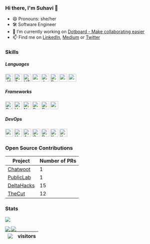 ### Hi there, I'm Suhavi 👋
- 😄 Pronouns: she/her
- 🛠️ Software Engineer
- 🔭 I’m currently working on [Dotboard - Make collaborating easier](https://github.com/gucci-ninja/dotboard)
- 📫 Find me on [LinkedIn](https://www.linkedin.com/in/suhavi), [Medium](http://ssuhavi.medium.com/) or [Twitter](https://twitter.com/SuhaviSandhu)

### Skills
##### Languages
<p>
  <img alt="JS" src="https://img.shields.io/badge/javascript-F7DF1E.svg?&style=for-the-badge&logo=javascript&logoColor=white" height="25"/>
  <img alt="TypeScript" src="https://img.shields.io/badge/typescript%20-%23007ACC.svg?&style=for-the-badge&logo=typescript&logoColor=white" height="25"/>
  <img alt="HTML5" src="https://img.shields.io/badge/html5%20-%23E34F26.svg?&style=for-the-badge&logo=html5&logoColor=white" height="25"/>
  <img src="https://img.shields.io/badge/python-3776AB.svg?&style=for-the-badge&logo=python&logoColor=white" height="25"/>
  <img alt="Java" src="https://img.shields.io/badge/java-%23007396.svg?&style=for-the-badge&logo=java&logoColor=white" height="25"/>
  <img alt="Ruby" src="https://img.shields.io/badge/ruby-%23CC342D.svg?&style=for-the-badge&logo=ruby&logoColor=white" height="25"/>
  <img src="https://img.shields.io/badge/latex-008080.svg?&style=for-the-badge&logo=latex&logoColor=white" height="25"/>
   <img src="https://img.shields.io/badge/Solidity-696969?style=for-the-badge&logo=ethereum&logoColor=black" height="25"/>
  
 </p>
 
 ##### Frameworks
 
 <p>
  <img alt="Rails" src="https://img.shields.io/badge/rails%20-%23CC0000.svg?&style=for-the-badge&logo=ruby-on-rails&logoColor=white" height="25"/>
  <img alt="Vue.js" src="https://img.shields.io/badge/vuejs%20-%2335495e.svg?&style=for-the-badge&logo=vue.js&logoColor=%234FC08D" height="25"/>
  <img alt="NuxtJS" src="https://img.shields.io/badge/NuxtJS-00C58E?&style=for-the-badge&logo=NuxtJS&logoColor=white" height="25"/>
  <img alt="React" src="https://img.shields.io/badge/react%20-%2320232a.svg?&style=for-the-badge&logo=react&logoColor=%2361DAFB" height="25"/>
  <img alt="React Native" src="https://img.shields.io/badge/react_native%20-%2320232a.svg?&style=for-the-badge&logo=react&logoColor=%2361DAFB" height="25"/>
  <img src="https://img.shields.io/badge/Flask-000000.svg?&style=for-the-badge&logo=flask&logoColor=white" height="25"/>
 </p>
 
##### DevOps
<p>
  <img src="https://img.shields.io/badge/firebase-FFCA28.svg?&style=for-the-badge&logo=firebase&logoColor=white" height="25"/>
 <img alt="Heroku" src="https://img.shields.io/badge/heroku%20-%23430098.svg?&style=for-the-badge&logo=heroku&logoColor=white" height="25"/>
 <img alt="AWS" src="https://img.shields.io/badge/AWS%20-%23FF9900.svg?&style=for-the-badge&logo=amazon-aws&logoColor=white" height="25"/>
  <img alt="Google Cloud" src="https://img.shields.io/badge/Google%20Cloud%20-%234285F4.svg?&style=for-the-badge&logo=google-cloud&logoColor=white" height="25"/>
    <img alt="Docker" src="https://img.shields.io/badge/docker%20-%230db7ed.svg?&style=for-the-badge&logo=docker&logoColor=white" height="25">
  <img alt="Kubernetes" src="https://img.shields.io/badge/kubernetes%20-%23326ce5.svg?&style=for-the-badge&logo=kubernetes&logoColor=white" height="25"/>
   <img alt="Kubernetes" src="https://img.shields.io/badge/Netlify-00C7B7?style=for-the-badge&logo=netlify&logoColor=white" height="25"/>
  
</p>

### Open Source Contributions

Project | Number of PRs 
--------|------------
[Chatwoot](https://github.com/chatwoot/chatwoot) | 1
[PublicLab](https://github.com/publiclab/plots2/) | 1
[DeltaHacks](https://github.com/deltahacks/) | 15
[TheCut](https://github.com/scrum-til-i-die/TheCut) | 12

### Stats

![](https://github-readme-streak-stats.herokuapp.com/?user=gucci-ninja&theme=radical)

<img align="left" src="https://github-readme-stats.vercel.app/api?username=gucci-ninja&theme=radical&include_all_commits=true&show_icons=true&hide_border=true&hide_rank=true"/>

<img align="left" src="https://github-readme-stats.vercel.app/api/top-langs/?username=gucci-ninja&theme=radical&layout=compact&hide_border=true&langs_count=10&hide=html,css"/>

![](https://profile-counter.glitch.me/gucci-ninja/count.svg) | visitors
-------------------------------------------------------------|--------


<!--
**gucci-ninja/gucci-ninja** is a ✨ _special_ ✨ repository because its `README.md` (this file) appears on your GitHub profile.

Here are some ideas to get you started:

- 🔭 I’m currently working on ...
- 🌱 I’m currently learning ...
- 👯 I’m looking to collaborate on ...
- 🤔 I’m looking for help with ...
- 💬 Ask me about ...
- 📫 How to reach me: ...
- 😄 Pronouns: ...
- ⚡ Fun fact: ...
-->
